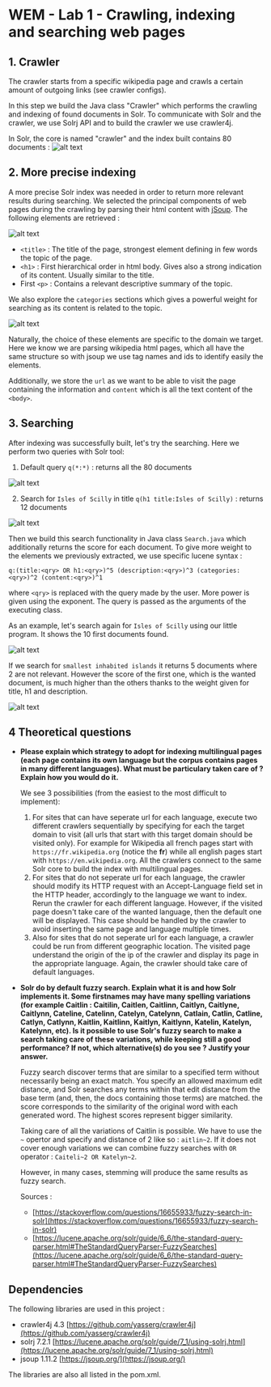 # WEM - Lab 1 - Crawling, indexing and searching web pages

## 1. Crawler
The crawler starts from a specific wikipedia page and crawls a certain amount 
of outgoing links (see crawler configs).

In this step we build the Java class "Crawler" which performs the crawling and indexing
of found documents in Solr. To communicate with Solr and the crawler, we use Solrj API
and to build the crawler we use crawler4j.

In Solr, the core is named "crawler" and the index built contains 80 documents :
![alt text](img/solr_core_admin.png "Crawler core admin")

## 2. More precise indexing
A more precise Solr index was needed in order to return more relevant results during
searching. 
We selected the principal components of web pages during the crawling 
by parsing their html content with [jSoup](https://jsoup.org/). The following elements
are retrieved :

![alt text](img/seo.png "SEO")

- `<title>` : The title of the page, strongest element defining in few words the topic
of the page.
- `<h1>` : First hierarchical order in html body. Gives also a strong indication of
its content. Usually similar to the title.
- First `<p>` : Contains a relevant descriptive summary of the topic.

We also explore the `categories` sections which gives a powerful weight 
for searching as its content is related to the topic.

![alt text](img/categories.png "Categories")

Naturally, the choice of these elements are specific to the domain we target. 
Here we know we are parsing wikipedia html pages, which all have the same structure
so with jsoup we use tag names and ids to identify easily the elements.

Additionally, we store the `url` as we want to be able to visit the page containing the
information and `content` which is all the text content of the `<body>`.

## 3. Searching
After indexing was successfully built, let's try the searching.
Here we perform two queries with Solr tool:

1. Default query `q(*:*)` : returns all the 80 documents

![alt text](img/default_query.png "Default query")

2. Search for `Isles of Scilly` in title `q(h1 title:Isles of Scilly)` : returns 
12 documents

![alt text](img/specific_query.png "Specific query")

Then we build this search functionality in Java class `Search.java` which 
additionally returns the score for each document. To give more weight to the elements
we previously extracted, we use specific lucene syntax :
```
q:(title:<qry> OR h1:<qry>)^5 (description:<qry>)^3 (categories:<qry>)^2 (content:<qry>)^1
```
where `<qry>` is replaced with the query made by the user. 
More power is given using the exponent. The query is passed as the arguments of the
executing class.

As an example, let's search again for `Isles of Scilly` using our little program.
It shows the 10 first documents found.

![alt text](img/specific_query1_console.png "Specific query console")

If we search for `smallest inhabited islands` it returns 5 documents where 2 are not
relevant. However the score of the first one, which is the wanted document, is much higher
than the others thanks to the weight given for title, h1 and description.

![alt text](img/specific_query2_console.png "Specific query console")

## 4 Theoretical questions

- **Please explain which strategy to adopt for indexing multilingual pages 
(each page contains its own language but the corpus contains pages in many 
different languages). What must be particulary taken care of ?
Explain how you would do it.**

  We see 3 possibilities (from the easiest to the most difficult to implement):
  1. For sites that can have seperate url for each language,
  execute two different crawlers sequentially by specifying for each the
  target domain to visit (all urls that start with this target domain should be
  visited only). For example for Wikipedia all french pages start 
  with `https://fr.wikipedia.org` (notice the **fr**) while all english pages start
  with `https://en.wikipedia.org`. All the crawlers connect to the same Solr core
  to build the index with multilingual pages.
  2. For sites that do not seperate url for each language, the crawler should
  modify its HTTP request with an Accept-Language field set in the HTTP header,
  accordingly to the language we want to index. Rerun the crawler for each different
  language. However, if the visited page doesn't take care of the wanted language,
  then the default one will be displayed. This case should be handled by the crawler to
  avoid inserting the same page and language multiple times.
  3. Also for sites that do not seperate url for each language, a crawler could be
  run from different geographic location. The visited page understand the origin
  of the ip of the crawler and display its page in the appropriate language. Again,
  the crawler should take care of default languages.
  
- **Solr do by default fuzzy search. Explain what it is and how Solr implements it. 
Some firstnames may have many spelling variations (for example Caitlin : 
Caitilin, Caitlen, Caitlinn, Caitlyn, Caitlyne, Caitlynn, Cateline, Catelinn, 
Catelyn, Catelynn, Catlain, Catlin, Catline, Catlyn, Catlynn, Kaitlin, Kaitlinn, 
Kaitlyn, Kaitlynn, Katelin, Katelyn, Katelynn, etc). 
Is it possible to use Solr's fuzzy search to make a search taking care of these variations, 
while keeping still a good performance? If not, which alternative(s) do you see ? Justify your answer.**

  Fuzzy search discover terms that are similar to a specified term without necessarily being an exact match.
  You specify an allowed maximum edit distance, and Solr searches any terms within that edit distance from the base term 
  (and, then, the docs containing those terms) are matched. the score corresponds to the similarity of the original word 
  with each generated word. The highest scores represent bigger similarity.
 
  Taking care of all the variations of Caitlin is possible. We have to use the `~` opertor and specify and distance
  of 2 like so : `aitlin~2`. If it does not cover enough variations we can combine fuzzy searches with `OR` operator :
  `Caiteli~2 OR Katelyn~2`.
  
  However, in many cases, stemming will produce the same results as fuzzy search.
  
  Sources :
  
  - [https://stackoverflow.com/questions/16655933/fuzzy-search-in-solr](https://stackoverflow.com/questions/16655933/fuzzy-search-in-solr)
  - [https://lucene.apache.org/solr/guide/6_6/the-standard-query-parser.html#TheStandardQueryParser-FuzzySearches](https://lucene.apache.org/solr/guide/6_6/the-standard-query-parser.html#TheStandardQueryParser-FuzzySearches)

## Dependencies

The following libraries are used in this project :

- crawler4j 4.3 [https://github.com/yasserg/crawler4j](https://github.com/yasserg/crawler4j)
- solrj 7.2.1 [https://lucene.apache.org/solr/guide/7_1/using-solrj.html](https://lucene.apache.org/solr/guide/7_1/using-solrj.html)
- jsoup 1.11.2 [https://jsoup.org/](https://jsoup.org/)

The libraries are also all listed in the pom.xml.